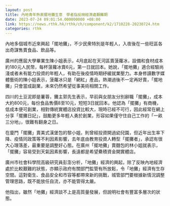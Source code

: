 ```yaml
---
layout: post
title: 內地青年熱衷擺地攤生意　學者指反映經濟處艱難期
date: 2023-07-24 09:01:54.000000000 +08:00
link: https://news.rthk.hk/rthk/ch/component/k2/1710228-20230724.htm
categories: rthk
---
```


內地多個城市近來興起「擺地攤」，不少民衆特別是年輕人，入夜後在一些旺區各出奇謀售賣食品、飲品等。

廣州的應屆大學畢業生陳小姐表示，4月底起在天河區賣菠蘿冰，設備和食材成本約180元人民幣，每杯菠蘿冰賣6元，第一日就回本。她說，「擺地攤」適合經驗尚淺或者未有能力投資的年輕人，有助在後疫情時期紓緩就業壓力。本身修讀數字媒體藝術的陳小姐表示，菠蘿冰只是「網紅」產品，熱潮過後不一定再好賣，「擺地攤」只會當成副業，未來仍然希望從事美術相關工作。

四川的土豆泥即是薯蓉，攤主郭先生表示，早前與女朋友分別辭職「擺攤」，成本大約800元，每份食品售價8至10元，短短3日就回本。他認為「擺攤」有商機，低成本便可創業，相對傳統實體店投資比較大，現時已經不可行，因此經常在網上分享「擺攤日記」，鼓勵更多年輕人勇於創業，形容如果僅守住自己工作的「一畝三分地」，很難有翻身之日。

在廈門「擺攤」賣美式漢堡包的黎小姐，則曾經投資開過幼兒園，但近年出生率下降、疫情同政策等不利因素影響，去年底由教育投資人轉型「擺攤者」，承認有很大心理落差，最重要是調整好心態。在廣州「擺地攤」賣麵包的林小姐就表示，「擺攤」容易受到天氣因素影響，長遠都是希望纍積資金開實體店。

廣州市社會科學院高級研究員彭澎分析，「地攤」經濟的興起，除了反映內地經濟處於比較艱難的狀態，亦顯示政府有關部門監管有所放鬆，令「地攤」經濟有生存空間。這對衛生、食品安全和市容等都帶來新的挑戰，城管部門要根據新情況調整管理思路，既不能放任自流，亦不能管得太嚴。

他指出，雖然「地攤」經濟談不上是高質量發展，但說明社會有豐富多層次的狀態。

